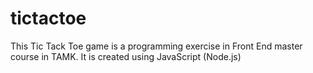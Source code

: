 # tictactoe
This Tic Tack Toe game is a programming exercise in Front End master course in TAMK. 
It is created using JavaScript (Node.js)
